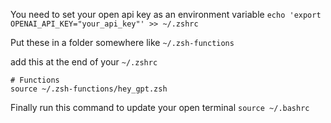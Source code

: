 You need to set your open api key as an environment variable
`echo 'export OPENAI_API_KEY="your_api_key"' >> ~/.zshrc`

Put these in a folder somewhere like `~/.zsh-functions`

add this at the end of your `~/.zshrc`

```
# Functions
source ~/.zsh-functions/hey_gpt.zsh
```

Finally run this command to update your open terminal
`source ~/.bashrc`
